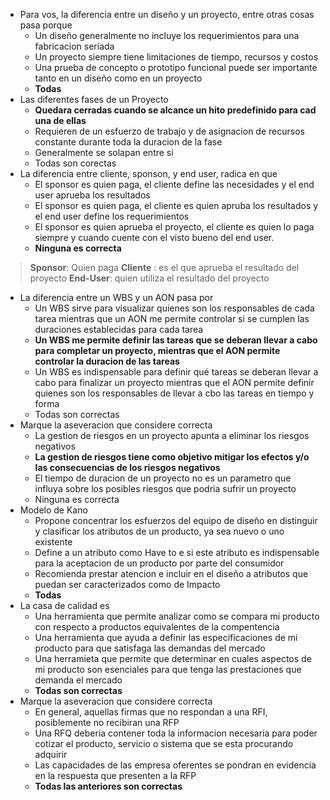 
- Para vos, la diferencia entre un diseño y un proyecto, entre otras cosas pasa porque
	- Un diseño generalmente no incluye los requerimientos para una fabricacion seriada
	- Un proyecto siempre tiene limitaciones de tiempo, recursos y costos
	- Una prueba de concepto o prototipo funcional puede ser importante tanto en un diseño como en un proyecto
	- **Todas**
- Las diferentes fases de un Proyecto
	- **Quedara cerradas cuando se alcance un hito predefinido para cad una de ellas**
	- Requieren de un esfuerzo de trabajo y de asignacion de recursos constante durante toda la duracion de la fase
	- Generalmente se solapan entre si
	- Todas son corectas
- La diferencia entre cliente, sponson, y end user, radica en que
	- El sponsor es quien paga, el cliente define las necesidades y el end user aprueba los resultados
	- El sponsor es quien paga, el cliente es quien apruba los resultados y el end user define los requerimientos
	- El sponsor es quien aprueba el proyecto, el cliente es quien lo paga siempre y cuando cuente con el visto bueno del end user.
	- **Ninguna es correcta**
> **Sponsor**: Quien paga
> **Cliente** : es el que aprueba el resultado del proyecto
> **End-User**: quien utiliza el resultado del proyecto

- La diferencia entre un WBS y un AON pasa por
	- Un WBS sirve para visualizar quienes son los responsables de cada tarea mientras que un AON me permite controlar si se cumplen las duraciones establecidas para cada tarea
	- **Un WBS me permite definir las tareas que se deberan llevar a cabo para completar un proyecto, mientras que el AON permite controlar la duracion de las tareas**
	- Un WBS es indispensable para definir qué tareas se deberan llevar a cabo para finalizar un proyecto mientras que el AON permite definir quienes son los responsables de llevar a cbo las tareas en tiempo y forma
	- Todas son correctas
- Marque la aseveracion que considere correcta
	- La gestion de riesgos en un proyecto apunta a eliminar los riesgos negativos
	- **La gestion de riesgos tiene como objetivo mitigar los efectos y/o las consecuencias de los riesgos negativos**
	- El tiempo de duracion de un proyecto no es un parametro que influya sobre los posibles riesgos que podria sufrir un proyecto
	- Ninguna es correcta
- Modelo de Kano
	- Propone concentrar los esfuerzos del equipo de diseño en distinguir y clasificar los atributos de un producto, ya sea nuevo o uno existente
	- Define a un atributo como Have to e si este atributo es indispensable para la aceptacion de un producto por parte del consumidor
	- Recomienda prestar atencion e incluir en el diseño a atributos que puedan ser caracterizados como de Impacto
	- **Todas**
- La casa de calidad es 
	- Una herramienta que permite analizar como se compara mi producto con respecto a productos equivalentes de la compentencia
	- Una herramienta que ayuda a definir las especificaciones de mi producto para que satisfaga las demandas del mercado
	- Una herramieta que permite que determinar en cuales aspectos de mi producto son esenciales para que tenga las prestaciones que demanda el mercado
	- **Todas son correctas**
- Marque la aseveracion que considere correcta
	- En general, aquellas firmas que no respondan a una RFI, posiblemente no recibiran una RFP
	- Una RFQ deberia contener toda la informacion necesaria para poder cotizar el producto, servicio o sistema que se esta procurando adquirir
	- Las capacidades de las empresa oferentes se pondran en evidencia en la respuesta que presenten a la RFP
	- **Todas las anteriores son correctas**